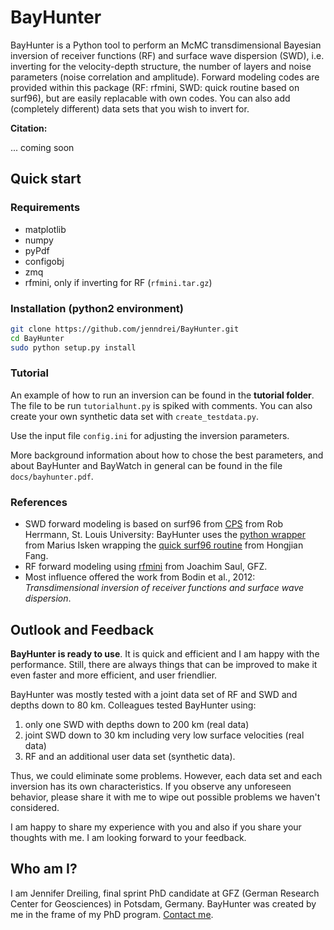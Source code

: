 # BayHunter

BayHunter is a Python tool to perform an McMC transdimensional Bayesian inversion of receiver functions (RF) and surface wave dispersion (SWD), i.e. inverting for the velocity-depth structure, the number of layers and noise parameters (noise correlation and amplitude). Forward modeling codes are provided within this package (RF: rfmini, SWD: quick routine based on surf96), but are easily replacable with own codes. You can also add (completely different) data sets that you wish to invert for.

**Citation:**

... coming soon

## Quick start

### Requirements
* matplotlib
* numpy
* pyPdf
* configobj
* zmq
* rfmini, only if inverting for RF (`rfmini.tar.gz`)

### Installation (python2 environment)

```sh
git clone https://github.com/jenndrei/BayHunter.git
cd BayHunter
sudo python setup.py install
```

### Tutorial

An example of how to run an inversion can be found in the **tutorial folder**.
The file to be run `tutorialhunt.py` is spiked with comments.
You can also create your own synthetic data set with `create_testdata.py`.

Use the input file `config.ini` for adjusting the inversion parameters.

More background information about how to chose the best parameters, and about BayHunter and BayWatch in general can be found in the file `docs/bayhunter.pdf`.

### References

* SWD forward modeling is based on surf96 from [CPS](http://www.eas.slu.edu/eqc/eqccps.html) from Rob Herrmann, St. Louis University: BayHunter uses the [python wrapper](https://github.com/miili/pysurf96) from Marius Isken wrapping the
[quick surf96 routine](https://github.com/caiweicaiwei/SurfTomo) from Hongjian Fang.
* RF forward modeling using [rfmini](https://git.gfz-potsdam.de/saul/rfmini) from Joachim Saul, GFZ.
* Most influence offered the work from Bodin et al., 2012: *Transdimensional inversion of receiver functions and surface wave dispersion*.

## Outlook and Feedback

**BayHunter is ready to use**. It is quick and efficient and I am happy with the performance. Still, there are always things that can be improved to make it even faster and more efficient, and user friendlier.  

BayHunter was mostly tested with a joint data set of RF and SWD and depths down to 80 km. Colleagues tested BayHunter using:  
1. only one SWD with depths down to 200 km (real data)  
2. joint SWD down to 30 km including very low surface velocities (real data)  
3. RF and an additional user data set (synthetic data).

Thus, we could eliminate some problems. However, each data set and each inversion has its own characteristics. If you observe any unforeseen behavior, please share it with me to wipe out possible problems we haven't considered.

I am happy to share my experience with you and also if you share your thoughts with me. I am looking forward to your feedback. 

## Who am I?

I am Jennifer Dreiling, final sprint PhD candidate at GFZ (German Research Center for Geosciences) in Potsdam, Germany. BayHunter was created by me in the frame of my PhD program. [Contact me](https://www.gfz-potsdam.de/en/staff/jennifer-dreiling/).
